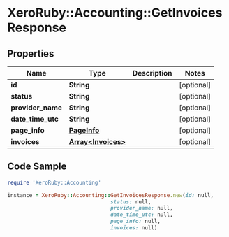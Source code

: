 # XeroRuby::Accounting::GetInvoicesResponse

## Properties

Name | Type | Description | Notes
------------ | ------------- | ------------- | -------------
**id** | **String** |  | [optional] 
**status** | **String** |  | [optional] 
**provider_name** | **String** |  | [optional] 
**date_time_utc** | **String** |  | [optional] 
**page_info** | [**PageInfo**](PageInfo.md) |  | [optional] 
**invoices** | [**Array&lt;Invoices&gt;**](Invoices.md) |  | [optional] 

## Code Sample

```ruby
require 'XeroRuby::Accounting'

instance = XeroRuby::Accounting::GetInvoicesResponse.new(id: null,
                                 status: null,
                                 provider_name: null,
                                 date_time_utc: null,
                                 page_info: null,
                                 invoices: null)
```


